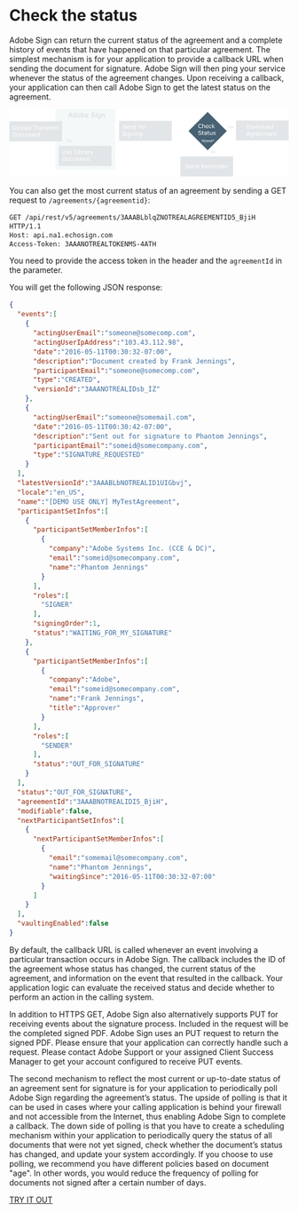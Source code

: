 # Check the status

Adobe Sign can return the current status of the agreement and a complete history of events that have happened on that particular agreement. The simplest mechanism is for your application to provide a callback URL when sending the document for signature. Adobe Sign will then ping your service whenever the status of the agreement changes. Upon receiving a callback, your application can then call Adobe Sign to get the latest status on the agreement.

![Checking the status of an agreement](../img/sign_devguide_2.png)

You can also get the most current status of an agreement by sending a GET request to `/agreements/{agreementid}`:

```http
GET /api/rest/v5/agreements/3AAABLblqZNOTREALAGREEMENTID5_BjiH HTTP/1.1
Host: api.na1.echosign.com
Access-Token: 3AAANOTREALTOKENMS-4ATH
```

You need to provide the access token in the header and the `agreementId` in the parameter.

You will get the following JSON response:

```json
{
  "events":[
    {
      "actingUserEmail":"someone@somecomp.com",
      "actingUserIpAddress":"103.43.112.98",
      "date":"2016-05-11T00:30:32-07:00",
      "description":"Document created by Frank Jennings",
      "participantEmail":"someone@somecomp.com",
      "type":"CREATED",
      "versionId":"3AAANOTREALIDsb_IZ"
    },
    {
      "actingUserEmail":"someone@somemail.com",
      "date":"2016-05-11T00:30:42-07:00",
      "description":"Sent out for signature to Phantom Jennings",
      "participantEmail":"someid@somecompany.com",
      "type":"SIGNATURE_REQUESTED"
    }
  ],
  "latestVersionId":"3AAABLbNOTREALID1UIGbvj",
  "locale":"en_US",
  "name":"[DEMO USE ONLY] MyTestAgreement",
  "participantSetInfos":[
    {
      "participantSetMemberInfos":[
        {
          "company":"Adobe Systems Inc. (CCE & DC)",
          "email":"someid@somecompany.com",
          "name":"Phantom Jennings"
        }
      ],
      "roles":[
        "SIGNER"
      ],
      "signingOrder":1,
      "status":"WAITING_FOR_MY_SIGNATURE"
    },
    {
      "participantSetMemberInfos":[
        {
          "company":"Adobe",
          "email":"someid@somecompany.com",
          "name":"Frank Jennings",
          "title":"Approver"
        }
      ],
      "roles":[
        "SENDER"
      ],
      "status":"OUT_FOR_SIGNATURE"
    }
  ],
  "status":"OUT_FOR_SIGNATURE",
  "agreementId":"3AAABNOTREALIDI5_BjiH",
  "modifiable":false,
  "nextParticipantSetInfos":[
    {
      "nextParticipantSetMemberInfos":[
        {
          "email":"somemail@somecompany.com",
          "name":"Phantom Jennings",
          "waitingSince":"2016-05-11T00:30:32-07:00"
        }
      ]
    }
  ],
  "vaultingEnabled":false
}
```

By default, the callback URL is called whenever an event involving a particular transaction occurs in Adobe Sign. The callback includes the ID of the agreement whose status has changed, the current status of the agreement, and information on the event that resulted in the callback. Your application logic can evaluate the received status and decide whether to perform an action in the calling system.

In addition to HTTPS GET, Adobe Sign also alternatively supports PUT for receiving events about the signature process. Included in the request will be the completed signed PDF. Adobe Sign uses an PUT request to return the signed PDF. Please ensure that your application can correctly handle such a request. Please contact Adobe Support or your assigned Client Success Manager to get your account configured to receive PUT events.

The second mechanism to reflect the most current or up-to-date status of an agreement sent for signature is for your application to periodically poll Adobe Sign regarding the agreement&rsquo;s status. The upside of polling is that it can be used in cases where your calling application is behind your firewall and not accessible from the Internet, thus enabling Adobe Sign to complete a callback. The down side of polling is that you have to create a scheduling mechanism within your application to periodically query the status of all documents that were not yet signed, check whether the document&rsquo;s status has changed, and update your system accordingly. If you choose to use polling, we recommend you have different policies based on document "age". In other words, you would reduce the frequency of polling for documents not signed after a certain number of days.

[TRY IT OUT](https://secure.na1.echosign.com/public/docs/restapi/v5#!/agreements/_0_1_2)